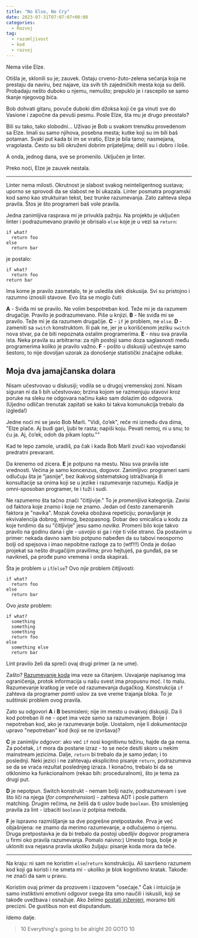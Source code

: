 ```yaml
---
title: "No Else, No Cry"
date: 2023-07-31T07:07:07+00:00
categories:
  - Razvoj
tag:
  - razumljivost
  - kod
  - razvoj
---
```


Nema više Elze.

<!--more-->

Otišla je, sklonili su je; zauvek. Ostaju crveno-žuto-zelena sećanja koja ne prestaju da naviru, bez najave, iza svih tih zajedničkih mesta koja su delili. Probadaju nešto duboko u njemu, nemušto; prepuklo je i rascepilo se samo tkanje njegovog bića.

Bob dohvati gitaru, povuče duboki dim džoksa koji će ga vinuti sve do Vasione i započne da pevuši pesmu. Posle Elze, šta mu je drugo preostalo?

Bili su tako, tako slobodni... Uživao je Bob u svakom trenutku provedenom sa Elze. Imali su samo njihova, posebna mesta; kutke koji su im bili baš potaman. Svaki put kada bi im se vratio, Elze je bila tamo; nasmejana, vragolasta. Često su bili okruženi dobrim prijateljima; delili su i dobro i loše.

A onda, jednog dana, sve se promenilo. Uključen je linter.

Preko noći, Elze je zauvek nestala.

----

Linter nema milosti. Okrutnost je slabost svakog neinteligentnog sustava; uporno se sprovodi da se slabost ne bi ukazala. Linter posmatra programski kod samo kao struktuiran tekst, bez trunke razumevanja. Zato zahteva slepa pravila. Štos je što programeri baš vole pravila.

Jedna zanimljiva rasprava mi je privukla pažnju. Na projektu je uključen linter i podrazumevano pravilo je obrisalo `else` koje je u vezi sa `return`:

```plaintext
if what?
  return foo
else
  return bar
```

je postalo:

```plaintext
if what?
  return foo
return bar
```

Ima kome je pravilo zasmetalo, te je usledila slek diskusija. Svi su pristojno i razumno iznosili stavove. Evo šta se moglo čuti:

**A** - Sviđa mi se pravilo. Ne volim bespotreban kod. Teže mi je da razumem drugačije. Pravilo je podrazumevano. Piše u knjizi.
**B** - Ne sviđa mi se pravilo. Teže mi je da razumem drugačije.
**C** - `if` je problem, ne `else`.
**D** - zameniti sa `switch` konstruktom. Ili pak ne, jer je u korišćenom jeziku `switch` nova stvar, pa će biti nepoznata ostalim programerima.
**E** - nisu sva pravila ista. Neka pravila su arbitrarna: za njih postoji samo doza saglasnosti među programerima koliko je pravilo važno.
**F** - pošto u diskusiji učestvuje samo šestoro, to nije dovoljan uzorak za donošenje statistički značajne odluke.


## Moja dva jamajčanska dolara

Nisam učestvovao u diskusiji; vodila se u drugoj vremenskoj zoni. Nisam siguran ni da li bih učestvovao; brzina kojom se razmenjuju stavovi kroz poruke na sleku ne odgovara načinu kako sam dolazim do odgovora. (Ujedno odličan trenutak zapitati se kako bi takva komunukcija trebalo da izgleda!)

Jedne noći mi se javio Bob Marli. "Vidi, čo’ek", reče mi između dva dima, "Elze plače. Aj budi gari, ljubi te rasta; napiši koju. Pevati nemoj, ni u snu; to ću ja. Aj, čo’ek, odoh da pikam loptu.""

Kad te lepo zamole, uradiš, pa čak i kada Bob Marli zvuči kao vojvođanski predratni prevarant.

Da krenemo od zicera. **E** je potpuno na mestu. Nisu sva pravila iste vrednosti. Većina je samo koncenzus, dogovor. Zanimljivo: programeri sami odlučuju šta je "jasnije", bez ikakvog sistematskog istraživanja ili konsultacije sa onima koji se u jezike i razumevanje razumeju. Kadija je omni-sposoban programer, te i tuži i sudi.

Ne razumemo šta tačno znači "čitljivije." To je _promenljiva_ kategorija. Zavisi od faktora koje znamo i koje ne znamo. Jedan od često zanemarenih faktora je "navika". Mozak čoveka obožava repeticiju; ponavljanje je ekvivalencija dobrog, mirnog, bezopasnog. Dobar deo smicalica u kodu za koje tvrdimo da su "čitljivije" jesu samo _navika_. Promeni bilo koje takvo pravilo na godinu dana i gle - usvojio si ga i nije ti više strano. Da postavim u primer: nekada davno sam bio potpuno nabeđen da su tabovi neosporno bolji od spejsova i imao nepobitne razloge za to (wtf!!!) Onda je došao projekat sa nešto drugačijim pravilima; prvo hejtuješ, pa gunđaš, pa se navikneš, pa prođe puno vremena i onda skapiraš.

Šta je problem u `if`/`else`? Ovo _nije_ problem čitljivosti:

```plaintext
if what?
  return foo
else
  return bar
```

Ovo _jeste_ problem:

```plaintext
if what?
  something
  something
  something
  return foo
else
  something else
  return bar
```

Lint pravilo želi da spreči ovaj drugi primer (a ne ume).

Zašto? [Razumevanje koda](https://oblac.rs/razumevanje-koda/) ima veze sa čitanjem. Usvajanje napisanog ima ograničenja, protok informacija u našu svest ima propusnu moć. I to malu. Razumevanje kratkog je veće od razumevanja dugačkog. Konstrukcija `if` zahteva da programer _pamti_ uslov za sve vreme trajanja bloka. To je suštinski problem ovog pravila.

Zato su odgovori **A** i **B** besmisleni; nije im mesto u ovakvoj diskusiji. Da li kod potreban ili ne - opet ima veze samo sa razumevanjem. Bolje i nepotreban kod, ako je razumevanje bolje. Uostalom, nije li _dokumentacija_ upravo "nepotreban" kod (koji se ne izvršava)?

**C** je zanimljiv odgovor: ako već `if` nosi kognitivnu težinu, hajde da ga nema. Za početak, `if` mora da postane izraz - to se neće desiti skoro u nekim mainstream jezicima. Dalje, `return` bi trebalo da je samo jedan; i to poslednji. Neki jezici i ne zahtevaju eksplicitno pisanje `return`, podrazumeva se da se vraća rezultat poslednjeg izraza. I konačno, trebalo bi da se otklonimo ka funkcionalnom (rekao bih: proceduralnom), što je tema za drugi put.

**D** je nepotpun. Switch konstrukt - nemam bolji naziv, podrazumevam i sve što liči na njega (_for comprehension_) - zahteva ADT i posle pattern matching. Drugim rečima, ne želiš da ti uslov bude `boolean`. Eto smislenijeg pravila za lint - izbaciti `boolean` iz potpisa metoda.

**F** je ispravno razmišljanje sa dve pogrešne pretpostavke. Prva je već objašnjena: ne znamo da merimo razumevanje, a odlučujemo o njemu. Druga pretpostavka je da bi trebalo da postoji ubedljiv dogovor programera u firmi oko pravila razumevanja. Pomalo naivno:) Umesto toga, bolje je ukloniti sva nejasna pravila ukoliko žuljaju: pisanje koda mora da teče.

----

Na kraju: ni sam ne koristim `else`/`return` konstrukciju. Ali savršeno razumem kod koji ga koristi i ne smeta mi - ukoliko je blok kognitivno kratak. Takođe: ne znači da sam u pravu.

Koristim ovaj primer da prozovem i izazovem "osećaje." Čak i intuicija je samo instiktivni emotivni odgovor svega šta smo naučili i iskusili, koji se takođe uvežbava i osnažuje. Ako želimo [postati inženjeri](https://oblac.rs/pomoz-bog/), moramo biti precizni. De gustibus non est disputandum.

Idemo dalje.

> 10 Everything's going to be alright
> 20 GOTO 10
